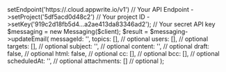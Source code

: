 <?php

use Appwrite\Client;
use Appwrite\Services\Messaging;

$client = (new Client())
    ->setEndpoint('https://<REGION>.cloud.appwrite.io/v1') // Your API Endpoint
    ->setProject('5df5acd0d48c2') // Your project ID
    ->setKey('919c2d18fb5d4...a2ae413da83346ad2'); // Your secret API key

$messaging = new Messaging($client);

$result = $messaging->updateEmail(
    messageId: '<MESSAGE_ID>',
    topics: [], // optional
    users: [], // optional
    targets: [], // optional
    subject: '<SUBJECT>', // optional
    content: '<CONTENT>', // optional
    draft: false, // optional
    html: false, // optional
    cc: [], // optional
    bcc: [], // optional
    scheduledAt: '', // optional
    attachments: [] // optional
);